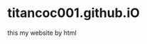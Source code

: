 # titancoc001.github.iO
<html>
<head>
<title> Hi yall</title>
</head>
<body>
<r>this my website by html<r>
</body>
</html>










